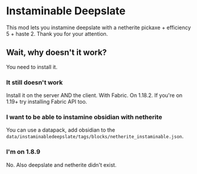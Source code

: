 # Instaminable Deepslate

This mod lets you instamine deepslate with a netherite pickaxe + efficiency 5 + haste 2. Thank you for your attention.

## Wait, why doesn't it work?

You need to install it.

### It still doesn't work

Install it on the server AND the client. With Fabric. On 1.18.2. If you're on 1.19+ try installing Fabric API too.

### I want to be able to instamine obsidian with netherite

You can use a datapack, add obsidian to the `data/instaminabledeepslate/tags/blocks/netherite_instaminable.json`.

### I'm on 1.8.9

No. Also deepslate and netherite didn't exist.